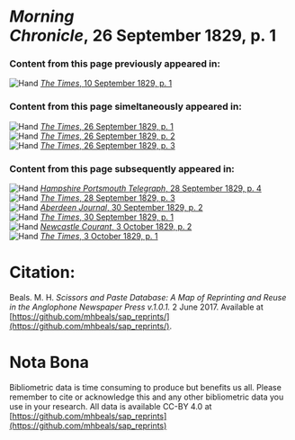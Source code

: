 # *Morning Chronicle*, 26 September 1829, p. 1  
  
### Content from this page previously appeared in:  
![Hand](http://scissorsandpaste.net/wp-content/uploads/2017/06/smallhandpointer.png) [*The Times*, 10 September 1829, p. 1](https://mhbeals.github.io/sap_html/The-Times/The-Times-10-September-1829-p-1)  
  
### Content from this page simeltaneously appeared in:  
![Hand](http://scissorsandpaste.net/wp-content/uploads/2017/06/smallhandpointer.png) [*The Times*, 26 September 1829, p. 1](https://mhbeals.github.io/sap_html/The-Times/The-Times-26-September-1829-p-1)  
![Hand](http://scissorsandpaste.net/wp-content/uploads/2017/06/smallhandpointer.png) [*The Times*, 26 September 1829, p. 2](https://mhbeals.github.io/sap_html/The-Times/The-Times-26-September-1829-p-2)  
![Hand](http://scissorsandpaste.net/wp-content/uploads/2017/06/smallhandpointer.png) [*The Times*, 26 September 1829, p. 3](https://mhbeals.github.io/sap_html/The-Times/The-Times-26-September-1829-p-3)  
  
### Content from this page subsequently appeared in:  
![Hand](http://scissorsandpaste.net/wp-content/uploads/2017/06/smallhandpointer.png) [*Hampshire Portsmouth Telegraph*, 28 September 1829, p. 4](https://mhbeals.github.io/sap_html/Hampshire-Portsmouth-Telegraph/Hampshire-Portsmouth-Telegraph-28-September-1829-p-4)  
![Hand](http://scissorsandpaste.net/wp-content/uploads/2017/06/smallhandpointer.png) [*The Times*, 28 September 1829, p. 3](https://mhbeals.github.io/sap_html/The-Times/The-Times-28-September-1829-p-3)  
![Hand](http://scissorsandpaste.net/wp-content/uploads/2017/06/smallhandpointer.png) [*Aberdeen Journal*, 30 September 1829, p. 2](https://mhbeals.github.io/sap_html/Aberdeen-Journal/Aberdeen-Journal-30-September-1829-p-2)  
![Hand](http://scissorsandpaste.net/wp-content/uploads/2017/06/smallhandpointer.png) [*The Times*, 30 September 1829, p. 1](https://mhbeals.github.io/sap_html/The-Times/The-Times-30-September-1829-p-1)  
![Hand](http://scissorsandpaste.net/wp-content/uploads/2017/06/smallhandpointer.png) [*Newcastle Courant*, 3 October 1829, p. 2](https://mhbeals.github.io/sap_html/Newcastle-Courant/Newcastle-Courant-3-October-1829-p-2)  
![Hand](http://scissorsandpaste.net/wp-content/uploads/2017/06/smallhandpointer.png) [*The Times*, 3 October 1829, p. 1](https://mhbeals.github.io/sap_html/The-Times/The-Times-3-October-1829-p-1)  


# Citation: 

Beals. M. H. *Scissors and Paste Database: A Map of Reprinting and Reuse in the Anglophone Newspaper Press v.1.0.1.* 2 June 2017. Available at [https://github.com/mhbeals/sap_reprints/](https://github.com/mhbeals/sap_reprints/). 

# Nota Bona

Bibliometric data is time consuming to produce but benefits us all. Please remember to cite or acknowledge this and any other bibliometric data you use in your research. All data is available CC-BY 4.0 at [https://github.com/mhbeals/sap_reprints](https://github.com/mhbeals/sap_reprints)
